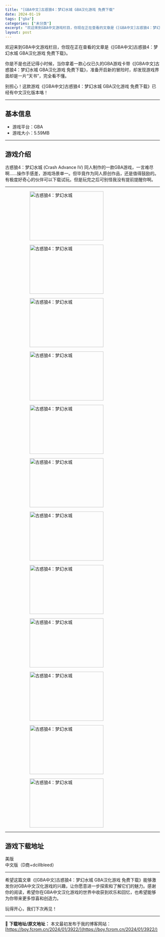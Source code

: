 ```yaml
---
title: "[GBA中文]古惑狼4：梦幻水城 GBA汉化游戏 免费下载"
date: 2024-01-19
tags: ["gba"]
categories: ["未分类"]
excerpt: "欢迎来到GBA中文游戏栏目，你现在正在查看的文章是《[GBA中文]古惑狼4：梦幻水城 GBA汉化游戏 免费下载》。 你是不是也还记得小时候，当你拿着一款心仪已久的GBA游戏卡带《[GBA中文]古惑狼4：梦幻水城 GBA汉化游戏 免费下载》，准备开启新的冒险时，却发现游戏界面却是一片“天书”，完全看不&hellip;"
layout: post
---
```


欢迎来到GBA中文游戏栏目，你现在正在查看的文章是《[GBA中文]古惑狼4：梦幻水城 GBA汉化游戏 免费下载》。

你是不是也还记得小时候，当你拿着一款心仪已久的GBA游戏卡带《[GBA中文]古惑狼4：梦幻水城 GBA汉化游戏 免费下载》，准备开启新的冒险时，却发现游戏界面却是一片“天书”，完全看不懂。

别担心！这款游戏《[GBA中文]古惑狼4：梦幻水城 GBA汉化游戏 免费下载》已经有中文汉化版本咯！ <hr><h2>&#22522;&#26412;&#20449;&#24687;</h2> <ul><li>&#28216;&#25103;&#24179;&#21488;&#65306;GBA</li> <li>&#28216;&#25103;&#22823;&#23567;&#65306;5.59MB</li> </ul><hr><h2>&#28216;&#25103;&#20171;&#32461;</h2> <p>&#21476;&#24785;&#29436;4&#65306;&#26790;&#24187;&#27700;&#22478; (Crash Advance IV) &#21516;&#20154;&#21046;&#20316;&#30340;&#19968;&#27454;GBA&#28216;&#25103;&#65292;&#19968;&#35328;&#38590;&#23613;&#21834;&hellip;&hellip;&#25805;&#20316;&#25163;&#24863;&#24046;&#65292;&#28216;&#25103;&#22330;&#26223;&#21333;&#19968;&#12290;&#20294;&#27605;&#31455;&#20316;&#20026;&#21516;&#20154;&#21407;&#21019;&#20316;&#21697;&#65292;&#36824;&#26159;&#20540;&#24471;&#40723;&#21169;&#30340;&#12290;&#26377;&#26497;&#24230;&#22909;&#22855;&#24515;&#30340;&#20249;&#20276;&#21487;&#20197;&#19979;&#36733;&#35797;&#29609;&#12290;&#20294;&#26159;&#29609;&#23436;&#20043;&#21518;&#21487;&#21035;&#24618;&#25105;&#27809;&#26377;&#25552;&#21069;&#25552;&#37266;&#20320;&#21834;&#12290;</p> <hr><figure><figure><img loading="lazy" decoding="async" width="240" height="160" data-id="30745" src="https://www.gbarom.cn/wp-content/uploads/2022/02/%E5%8F%A4%E6%83%91%E7%8B%BC4D%E5%95%86dcillbleed256Mb_01_%E5%97%A8%E6%A0%BC%E5%BC%8F%E5%8E%8B%E7%BC%A9%E5%89%AF%E6%9C%AC.png" title="&#21476;&#24785;&#29436;4&#65306;&#26790;&#24187;&#27700;&#22478;" alt="古惑狼4：梦幻水城"></figure><figure><img loading="lazy" decoding="async" width="240" height="160" data-id="30747" src="https://www.gbarom.cn/wp-content/uploads/2022/02/%E5%8F%A4%E6%83%91%E7%8B%BC4D%E5%95%86dcillbleed256Mb_02_%E5%97%A8%E6%A0%BC%E5%BC%8F%E5%8E%8B%E7%BC%A9%E5%89%AF%E6%9C%AC.png" title="&#21476;&#24785;&#29436;4&#65306;&#26790;&#24187;&#27700;&#22478;-1" alt="古惑狼4：梦幻水城"></figure><figure><img loading="lazy" decoding="async" width="240" height="160" data-id="30748" src="https://www.gbarom.cn/wp-content/uploads/2022/02/%E5%8F%A4%E6%83%91%E7%8B%BC4D%E5%95%86dcillbleed256Mb_03_%E5%97%A8%E6%A0%BC%E5%BC%8F%E5%8E%8B%E7%BC%A9%E5%89%AF%E6%9C%AC.png" title="&#21476;&#24785;&#29436;4&#65306;&#26790;&#24187;&#27700;&#22478;-2" alt="古惑狼4：梦幻水城"></figure><figure><img loading="lazy" decoding="async" width="240" height="160" data-id="30749" src="https://www.gbarom.cn/wp-content/uploads/2022/02/%E5%8F%A4%E6%83%91%E7%8B%BC4D%E5%95%86dcillbleed256Mb_04_%E5%97%A8%E6%A0%BC%E5%BC%8F%E5%8E%8B%E7%BC%A9%E5%89%AF%E6%9C%AC.png" title="&#21476;&#24785;&#29436;4&#65306;&#26790;&#24187;&#27700;&#22478;-3" alt="古惑狼4：梦幻水城"></figure><figure><img loading="lazy" decoding="async" width="240" height="160" data-id="30750" src="https://www.gbarom.cn/wp-content/uploads/2022/02/%E5%8F%A4%E6%83%91%E7%8B%BC4D%E5%95%86dcillbleed256Mb_05_%E5%97%A8%E6%A0%BC%E5%BC%8F%E5%8E%8B%E7%BC%A9%E5%89%AF%E6%9C%AC.png" title="&#21476;&#24785;&#29436;4&#65306;&#26790;&#24187;&#27700;&#22478;-4" alt="古惑狼4：梦幻水城"></figure><figure><img loading="lazy" decoding="async" width="240" height="160" data-id="30751" src="https://www.gbarom.cn/wp-content/uploads/2022/02/%E5%8F%A4%E6%83%91%E7%8B%BC4D%E5%95%86dcillbleed256Mb_06_%E5%97%A8%E6%A0%BC%E5%BC%8F%E5%8E%8B%E7%BC%A9%E5%89%AF%E6%9C%AC.png" title="&#21476;&#24785;&#29436;4&#65306;&#26790;&#24187;&#27700;&#22478;-5" alt="古惑狼4：梦幻水城"></figure><figure><img loading="lazy" decoding="async" width="240" height="160" data-id="30752" src="https://www.gbarom.cn/wp-content/uploads/2022/02/%E5%8F%A4%E6%83%91%E7%8B%BC4D%E5%95%86dcillbleed256Mb_08_%E5%97%A8%E6%A0%BC%E5%BC%8F%E5%8E%8B%E7%BC%A9%E5%89%AF%E6%9C%AC.png" title="&#21476;&#24785;&#29436;4&#65306;&#26790;&#24187;&#27700;&#22478;-6" alt="古惑狼4：梦幻水城"></figure><figure><img loading="lazy" decoding="async" width="240" height="160" data-id="30753" src="https://www.gbarom.cn/wp-content/uploads/2022/02/%E5%8F%A4%E6%83%91%E7%8B%BC4D%E5%95%86dcillbleed256Mb_09_%E5%97%A8%E6%A0%BC%E5%BC%8F%E5%8E%8B%E7%BC%A9%E5%89%AF%E6%9C%AC.png" title="&#21476;&#24785;&#29436;4&#65306;&#26790;&#24187;&#27700;&#22478;" alt="古惑狼4：梦幻水城"></figure><figure><img loading="lazy" decoding="async" width="240" height="160" data-id="30754" src="https://www.gbarom.cn/wp-content/uploads/2022/02/%E5%8F%A4%E6%83%91%E7%8B%BC4D%E5%95%86dcillbleed256Mb_10_%E5%97%A8%E6%A0%BC%E5%BC%8F%E5%8E%8B%E7%BC%A9%E5%89%AF%E6%9C%AC.png" title="&#21476;&#24785;&#29436;4&#65306;&#26790;&#24187;&#27700;&#22478;" alt="古惑狼4：梦幻水城"></figure><figure><img loading="lazy" decoding="async" width="240" height="160" data-id="30755" src="https://www.gbarom.cn/wp-content/uploads/2022/02/%E5%8F%A4%E6%83%91%E7%8B%BC4D%E5%95%86dcillbleed256Mb_11_%E5%97%A8%E6%A0%BC%E5%BC%8F%E5%8E%8B%E7%BC%A9%E5%89%AF%E6%9C%AC.png" title="&#21476;&#24785;&#29436;4&#65306;&#26790;&#24187;&#27700;&#22478;" alt="古惑狼4：梦幻水城"></figure><figure><img loading="lazy" decoding="async" width="240" height="160" data-id="30756" src="https://www.gbarom.cn/wp-content/uploads/2022/02/%E5%8F%A4%E6%83%91%E7%8B%BC4D%E5%95%86dcillbleed256Mb_12_%E5%97%A8%E6%A0%BC%E5%BC%8F%E5%8E%8B%E7%BC%A9%E5%89%AF%E6%9C%AC.png" title="&#21476;&#24785;&#29436;4&#65306;&#26790;&#24187;&#27700;&#22478;" alt="古惑狼4：梦幻水城"></figure><figure><img loading="lazy" decoding="async" width="240" height="160" data-id="30757" src="https://www.gbarom.cn/wp-content/uploads/2022/02/%E5%8F%A4%E6%83%91%E7%8B%BC4D%E5%95%86dcillbleed256Mb_13_%E5%97%A8%E6%A0%BC%E5%BC%8F%E5%8E%8B%E7%BC%A9%E5%89%AF%E6%9C%AC.png" title="&#21476;&#24785;&#29436;4&#65306;&#26790;&#24187;&#27700;&#22478;" alt="古惑狼4：梦幻水城"></figure></figure><hr><h2>&#28216;&#25103;&#19979;&#36733;&#22320;&#22336;</h2> <div><div> <div> <span></span><span>&#32654;&#29256;</span></div> <div> <span></span><span>&#20013;&#25991;&#29256;&#65288;D&#21830;+dcillbleed&#65289;</span></div> </div></div> <hr>
希望这篇文章《[GBA中文]古惑狼4：梦幻水城 GBA汉化游戏 免费下载》能够激发你对GBA中文汉化游戏的兴趣，让你愿意进一步探索和了解它们的魅力。感谢你的阅读，希望你在GBA中文汉化游戏的世界中收获到欢乐和回忆，也希望能够为你带来更多惊喜和创造力。

玩得开心，我们下次再见！

---
📖 **下载地址/原文地址：** 本文最初发布于我的博客网站：[https://boy.fcrom.cn/2024/01/3922/](https://boy.fcrom.cn/2024/01/3922/)
